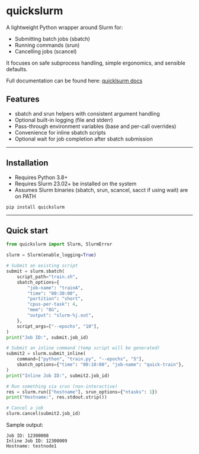 



# quickslurm
A lightweight Python wrapper around Slurm for:

- Submitting batch jobs (sbatch)
- Running commands (srun)
- Cancelling jobs (scancel)

It focuses on safe subprocess handling, simple ergonomics, and sensible defaults.

Full documentation can be found here: [quicklsurm docs](https://jayquimby.github.io/quickslurm/)

## Features

- sbatch and srun helpers with consistent argument handling
- Optional built-in logging (file and stderr)
- Pass-through environment variables (base and per-call overrides)
- Convenience for inline sbatch scripts
- Optional wait for job completion after sbatch submission

---

## Installation

- Requires Python 3.8+
- Requires Slurm 23.02+ be installed on the system
- Assumes Slurm binaries (sbatch, srun, scancel, sacct if using wait) are on PATH

```shell script
pip install quickslurm
```

---

## Quick start

```python
from quickslurm import Slurm, SlurmError

slurm = Slurm(enable_logging=True)

# Submit an existing script
submit = slurm.sbatch(
    script_path="train.sh",
    sbatch_options={
        "job-name": "trainA",
        "time": "00:30:00",
        "partition": "short",
        "cpus-per-task": 4,
        "mem": "8G",
        "output": "slurm-%j.out",
    },
    script_args=["--epochs", "10"],
)
print("Job ID:", submit.job_id)

# Submit an inline command (temp script will be generated)
submit2 = slurm.submit_inline(
    command=["python", "train.py", "--epochs", "5"],
    sbatch_options={"time": "00:10:00", "job-name": "quick-train"},
)
print("Inline Job ID:", submit2.job_id)

# Run something via srun (non-interactive)
res = slurm.run(["hostname"], srun_options={"ntasks": 1})
print("Hostname:", res.stdout.strip())

# Cancel a job
slurm.cancel(submit2.job_id)
```

Sample output:

```
Job ID: 12300008
Inline Job ID: 12300009
Hostname: testnode1
```
